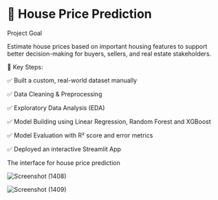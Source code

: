 # 🏡 House Price Prediction

Project Goal


Estimate house prices based on important housing features to support better decision-making for buyers, sellers, and real estate stakeholders.

📌 Key Steps:

 ✅ Built a custom, real-world dataset manually

 ✅ Data Cleaning & Preprocessing

 ✅ Exploratory Data Analysis (EDA)

 ✅ Model Building using Linear Regression, Random Forest and XGBoost

 ✅ Model Evaluation with R² score and error metrics

 ✅ Deployed an interactive Streamlit App




The interface for house price prediction 

![Screenshot (1408)](https://github.com/user-attachments/assets/38606866-60ee-4768-b9c2-2df77a31676e)

![Screenshot (1409)](https://github.com/user-attachments/assets/6698ab16-8b12-4993-869e-d66dc99ce46a)

